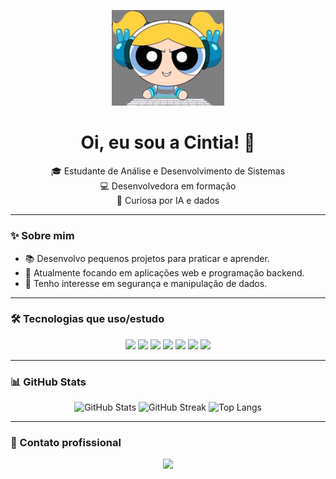 <p align="center">
  <!-- Se quiser colocar um avatar futuramente, substitua o link abaixo -->
  <img src="icon.png" width="180" alt="Cintia Superpoderosa">
</p>

<h1 align="center">Oi, eu sou a Cintia! 💖</h1>

<p align="center">
  🎓 Estudante de Análise e Desenvolvimento de Sistemas  
  <br>
  💻 Desenvolvedora em formação  
  <br>
  🌸 Curiosa por IA e dados
</p>

---

### ✨ Sobre mim

- 📚 Desenvolvo pequenos projetos para praticar e aprender.
- 🚀 Atualmente focando em aplicações web e programação backend.
- 🧪 Tenho interesse em segurança e manipulação de dados.

---

### 🛠️ Tecnologias que uso/estudo

<div align="center">
  <img src="https://img.shields.io/badge/HTML5-E34F26?logo=html5&logoColor=white" />
  <img src="https://img.shields.io/badge/CSS3-1572B6?logo=css3&logoColor=white" />
  <img src="https://img.shields.io/badge/JavaScript-F7DF1E?logo=javascript&logoColor=black" />
  <img src="https://img.shields.io/badge/React-61DAFB?logo=react&logoColor=black" />
  <img src="https://img.shields.io/badge/Python-3776AB?logo=python&logoColor=white" />
  <img src="https://img.shields.io/badge/MySQL-4479A1?logo=mysql&logoColor=white" />
  <img src="https://img.shields.io/badge/Java-007396?logo=java&logoColor=white" />
</div>

---

### 📊 GitHub Stats

<p align="center">
  <img src="https://github-readme-stats.vercel.app/api?username=mariacintia&show_icons=true&theme=tokyonight&hide_border=true" alt="GitHub Stats" />
  <img src="https://github-readme-streak-stats.herokuapp.com?user=mariacintia&theme=tokyonight&hide_border=true" alt="GitHub Streak" />
  <img src="https://github-readme-stats.vercel.app/api/top-langs/?username=mariacintia&layout=compact&theme=tokyonight&hide_border=true" alt="Top Langs" />
</p>

---

### 💼 Contato profissional

<p align="center">
  <a href="https://www.linkedin.com/in/mariacintia">
    <img src="https://img.shields.io/badge/-LinkedIn-0A66C2?style=for-the-badge&logo=linkedin&logoColor=white" />
  </a>
</p>
